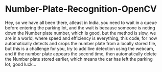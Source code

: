 # Number-Plate-Recognition-OpenCV
Hey, so we have all been there, atleast in India, you need to wait in a queue before entering the parking lot, and the wait is because someone is noting down the Number plate number, which is good, but the method is slow, we are in a world, where speed and efficiency is everything, this code, for now automatically detects and crops the number plate from a locally stored file, but this is a challenge for you, try to add live detection using the webcam, and if the number plate appears the second time, then automatically delete the Number plate stored earlier, which means the car has left the parking lot, good luck...
